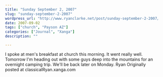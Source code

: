 ```yaml
---
title: "Sunday September 2, 2007"
slug: "sunday-september-2-2007"
wordpress_url: "http://www.ryanclarke.net/post/sunday-september-2-2007/"
date: 2007-09-02
tags: ["church", "Payson AZ"]
categories: ["Journal", "Xanga"]
description: ""

---
```


I spoke at men's breakfast at church this morning. It went really well.
Tomorrow I'm heading out with some guys deep into the mountains for an overnight camping trip. We'll be back later on Monday.
Ryan
Originally posted at classicalRyan.xanga.com
